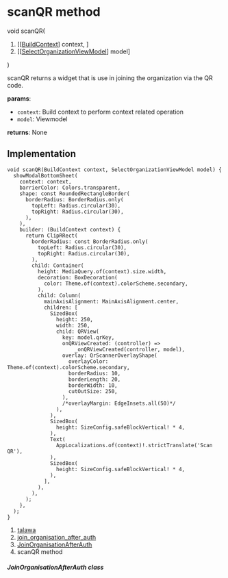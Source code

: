 
<div>

# scanQR method

</div>


void scanQR(

1.  [[[BuildContext](https://api.flutter.dev/flutter/widgets/BuildContext-class.md)]
    context, ]
2.  [[[SelectOrganizationViewModel](../../view_model_pre_auth_view_models_select_organization_view_model/SelectOrganizationViewModel-class.md)]
    model]

)



scanQR returns a widget that is use in joining the organization via the
QR code.

**params**:

-   `context`: Build context to perform context related operation
-   `model`: Viewmodel

**returns**: None



## Implementation

``` language-dart
void scanQR(BuildContext context, SelectOrganizationViewModel model) {
  showModalBottomSheet(
    context: context,
    barrierColor: Colors.transparent,
    shape: const RoundedRectangleBorder(
      borderRadius: BorderRadius.only(
        topLeft: Radius.circular(30),
        topRight: Radius.circular(30),
      ),
    ),
    builder: (BuildContext context) {
      return ClipRRect(
        borderRadius: const BorderRadius.only(
          topLeft: Radius.circular(30),
          topRight: Radius.circular(30),
        ),
        child: Container(
          height: MediaQuery.of(context).size.width,
          decoration: BoxDecoration(
            color: Theme.of(context).colorScheme.secondary,
          ),
          child: Column(
            mainAxisAlignment: MainAxisAlignment.center,
            children: [
              SizedBox(
                height: 250,
                width: 250,
                child: QRView(
                  key: model.qrKey,
                  onQRViewCreated: (controller) =>
                      _onQRViewCreated(controller, model),
                  overlay: QrScannerOverlayShape(
                    overlayColor: Theme.of(context).colorScheme.secondary,
                    borderRadius: 10,
                    borderLength: 20,
                    borderWidth: 10,
                    cutOutSize: 250,
                  ),
                  /*overlayMargin: EdgeInsets.all(50)*/
                ),
              ),
              SizedBox(
                height: SizeConfig.safeBlockVertical! * 4,
              ),
              Text(
                AppLocalizations.of(context)!.strictTranslate('Scan QR'),
              ),
              SizedBox(
                height: SizeConfig.safeBlockVertical! * 4,
              ),
            ],
          ),
        ),
      );
    },
  );
}
```







1.  [talawa](../../index.md)
2.  [join_organisation_after_auth](../../views_after_auth_screens_join_org_after_auth_join_organisation_after_auth/)
3.  [JoinOrganisationAfterAuth](../../views_after_auth_screens_join_org_after_auth_join_organisation_after_auth/JoinOrganisationAfterAuth-class.md)
4.  scanQR method

##### JoinOrganisationAfterAuth class







